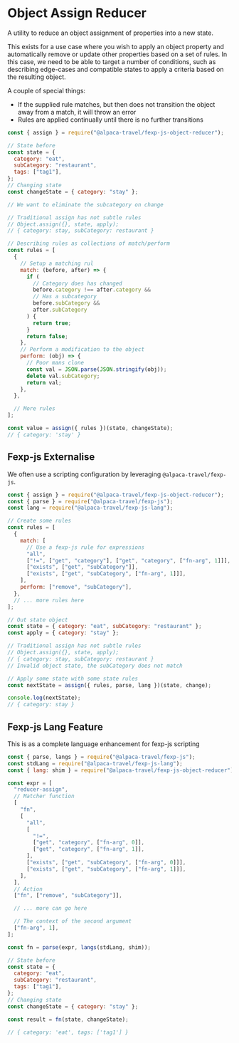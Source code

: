 # Object Assign Reducer

A utility to reduce an object assignment of properties into a new state.

This exists for a use case where you wish to apply an object property and automatically remove or update other properties based on a set of rules. In this case, we need to be able to target a number of conditions, such as describing edge-cases and compatible states to apply a criteria based on the resulting object.

A couple of special things:

- If the supplied rule matches, but then does not transition the object away from a match, it will throw an error
- Rules are applied continually until there is no further transitions

```javascript
const { assign } = require("@alpaca-travel/fexp-js-object-reducer");

// State before
const state = {
  category: "eat",
  subCategory: "restaurant",
  tags: ["tag1"],
};
// Changing state
const changeState = { category: "stay" };

// We want to eliminate the subcategory on change

// Traditional assign has not subtle rules
// Object.assign({}, state, apply);
// { category: stay, subCategory: restaurant }

// Describing rules as collections of match/perform
const rules = [
  {
    // Setup a matching rul
    match: (before, after) => {
      if (
        // Category does has changed
        before.category !== after.category &&
        // Has a subcategory
        before.subCategory &&
        after.subCategory
      ) {
        return true;
      }
      return false;
    },
    // Perform a modification to the object
    perform: (obj) => {
      // Poor mans clone
      const val = JSON.parse(JSON.stringify(obj));
      delete val.subCategory;
      return val;
    },
  },

  // More rules
];

const value = assign({ rules })(state, changeState);
// { category: 'stay' }
```

## Fexp-js Externalise

We often use a scripting configuration by leveraging `@alpaca-travel/fexp-js`.

```javascript
const { assign } = require("@alpaca-travel/fexp-js-object-reducer");
const { parse } = require("@alpaca-travel/fexp-js");
const lang = require("@alpaca-travel/fexp-js-lang");

// Create some rules
const rules = [
  {
    match: [
      // Use a fexp-js rule for expressions
      "all",
      ["!=", ["get", "category"], ["get", "category", ["fn-arg", 1]]],
      ["exists", ["get", "subCategory"]],
      ["exists", ["get", "subCategory", ["fn-arg", 1]]],
    ],
    perform: ["remove", "subCategory"],
  },
  // ... more rules here
];

// Out state object
const state = { category: "eat", subCategory: "restaurant" };
const apply = { category: "stay" };

// Traditional assign has not subtle rules
// Object.assign({}, state, apply);
// { category: stay, subCategory: restaurant }
// Invalid object state, the subCategory does not match

// Apply some state with some state rules
const nextState = assign({ rules, parse, lang })(state, change);

console.log(nextState);
// { category: stay }
```

## Fexp-js Lang Feature

This is as a complete language enhancement for fexp-js scripting

```javascript
const { parse, langs } = require("@alpaca-travel/fexp-js");
const stdLang = require("@alpaca-travel/fexp-js-lang");
const { lang: shim } = require("@alpaca-travel/fexp-js-object-reducer");

const expr = [
  "reducer-assign",
  // Matcher function
  [
    "fn",
    [
      "all",
      [
        "!=",
        ["get", "category", ["fn-arg", 0]],
        ["get", "category", ["fn-arg", 1]],
      ],
      ["exists", ["get", "subCategory", ["fn-arg", 0]]],
      ["exists", ["get", "subCategory", ["fn-arg", 1]]],
    ],
  ],
  // Action
  ["fn", ["remove", "subCategory"]],

  // ... more can go here

  // The context of the second argument
  ["fn-arg", 1],
];

const fn = parse(expr, langs(stdLang, shim));

// State before
const state = {
  category: "eat",
  subCategory: "restaurant",
  tags: ["tag1"],
};
// Changing state
const changeState = { category: "stay" };

const result = fn(state, changeState);

// { category: 'eat', tags: ['tag1'] }
```
